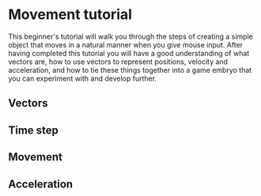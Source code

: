 # Movement tutorial

This beginner's tutorial will walk you through the steps of creating a simple object that moves in a natural manner when you give mouse input. After having completed this tutorial you will have a good understanding of what vectors are, how to use vectors to represent positions, velocity and acceleration, and how to tie these things together into a game embryo that you can experiment with and develop further.


## Vectors

## Time step

## Movement

## Acceleration